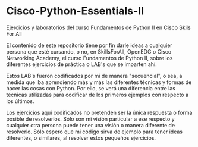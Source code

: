 # Cisco-Python-Essentials-II
Ejercicios y laboratorios del curso Fundamentos de Python II en Cisco Skils For All

El contenido de este repositorio tiene por fin darle ideas a cualquier persona que esté
cursando, o no, en SkillsForAll, OpenEDG o Cisco Networking Academy, el curso Fundamentos
de Python II, sobre los diferentes ejercicios de práctica o LAB's que se imparten ahí.

Estos LAB's fueron codificados por mi de manera "secuencial", o sea, a medida que iba 
aprendiendo más y más las diferentes técnicas y formas de hacer las cosas con Python. Por
ello, se verá una diferencia entre las técnicas utilizadas para codificar de los primeros 
ejemplos con respecto a los últimos.

Los ejercicios aquí codificados no pretenden ser la única respuesta o forma posible de resolverlos.
Sólo son mi visión particular a ese respecto y cualquier otra persona puede tener una visión o manera
diferente de resolverlo. Sólo espero que mi código sirva de ejemplo para tener ideas diferentes, o similares,
al resolver estos pequeños ejercicios.

